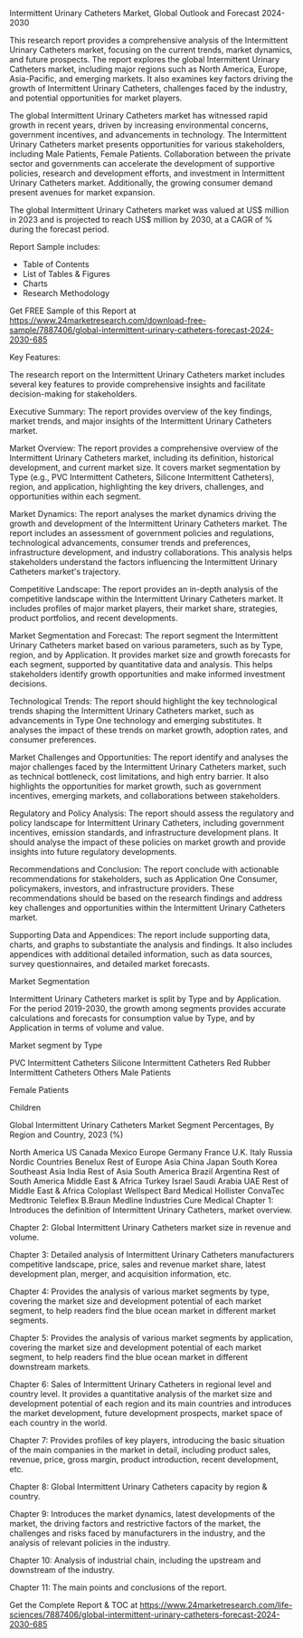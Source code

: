 Intermittent Urinary Catheters Market, Global Outlook and Forecast 2024-2030

This research report provides a comprehensive analysis of the Intermittent Urinary Catheters market, focusing on the current trends, market dynamics, and future prospects. The report explores the global Intermittent Urinary Catheters market, including major regions such as North America, Europe, Asia-Pacific, and emerging markets. It also examines key factors driving the growth of Intermittent Urinary Catheters, challenges faced by the industry, and potential opportunities for market players.

The global Intermittent Urinary Catheters market has witnessed rapid growth in recent years, driven by increasing environmental concerns, government incentives, and advancements in technology. The Intermittent Urinary Catheters market presents opportunities for various stakeholders, including Male Patients, Female Patients. Collaboration between the private sector and governments can accelerate the development of supportive policies, research and development efforts, and investment in Intermittent Urinary Catheters market. Additionally, the growing consumer demand present avenues for market expansion.

The global Intermittent Urinary Catheters market was valued at US$ million in 2023 and is projected to reach US$ million by 2030, at a CAGR of % during the forecast period.

Report Sample includes:
- Table of Contents
- List of Tables & Figures
- Charts
- Research Methodology

Get FREE Sample of this Report at https://www.24marketresearch.com/download-free-sample/7887406/global-intermittent-urinary-catheters-forecast-2024-2030-685

Key Features:

The research report on the Intermittent Urinary Catheters market includes several key features to provide comprehensive insights and facilitate decision-making for stakeholders.

Executive Summary: The report provides overview of the key findings, market trends, and major insights of the Intermittent Urinary Catheters market.

Market Overview: The report provides a comprehensive overview of the Intermittent Urinary Catheters market, including its definition, historical development, and current market size. It covers market segmentation by Type (e.g., PVC Intermittent Catheters, Silicone Intermittent Catheters), region, and application, highlighting the key drivers, challenges, and opportunities within each segment.

Market Dynamics: The report analyses the market dynamics driving the growth and development of the Intermittent Urinary Catheters market. The report includes an assessment of government policies and regulations, technological advancements, consumer trends and preferences, infrastructure development, and industry collaborations. This analysis helps stakeholders understand the factors influencing the Intermittent Urinary Catheters market's trajectory.

Competitive Landscape: The report provides an in-depth analysis of the competitive landscape within the Intermittent Urinary Catheters market. It includes profiles of major market players, their market share, strategies, product portfolios, and recent developments.

Market Segmentation and Forecast: The report segment the Intermittent Urinary Catheters market based on various parameters, such as by Type, region, and by Application. It provides market size and growth forecasts for each segment, supported by quantitative data and analysis. This helps stakeholders identify growth opportunities and make informed investment decisions.

Technological Trends: The report should highlight the key technological trends shaping the Intermittent Urinary Catheters market, such as advancements in Type One technology and emerging substitutes. It analyses the impact of these trends on market growth, adoption rates, and consumer preferences.

Market Challenges and Opportunities: The report identify and analyses the major challenges faced by the Intermittent Urinary Catheters market, such as technical bottleneck, cost limitations, and high entry barrier. It also highlights the opportunities for market growth, such as government incentives, emerging markets, and collaborations between stakeholders.

Regulatory and Policy Analysis: The report should assess the regulatory and policy landscape for Intermittent Urinary Catheters, including government incentives, emission standards, and infrastructure development plans. It should analyse the impact of these policies on market growth and provide insights into future regulatory developments.

Recommendations and Conclusion: The report conclude with actionable recommendations for stakeholders, such as Application One Consumer, policymakers, investors, and infrastructure providers. These recommendations should be based on the research findings and address key challenges and opportunities within the Intermittent Urinary Catheters market.

Supporting Data and Appendices: The report include supporting data, charts, and graphs to substantiate the analysis and findings. It also includes appendices with additional detailed information, such as data sources, survey questionnaires, and detailed market forecasts.

Market Segmentation

Intermittent Urinary Catheters market is split by Type and by Application. For the period 2019-2030, the growth among segments provides accurate calculations and forecasts for consumption value by Type, and by Application in terms of volume and value.

Market segment by Type

PVC Intermittent Catheters
Silicone Intermittent Catheters
Red Rubber Intermittent Catheters
Others
Male Patients

Female Patients

Children

Global Intermittent Urinary Catheters Market Segment Percentages, By Region and Country, 2023 (%)

North America
US
Canada
Mexico
Europe
Germany
France
U.K.
Italy
Russia
Nordic Countries
Benelux
Rest of Europe
Asia
China
Japan
South Korea
Southeast Asia
India
Rest of Asia
South America
Brazil
Argentina
Rest of South America
Middle East & Africa
Turkey
Israel
Saudi Arabia
UAE
Rest of Middle East & Africa
Coloplast
Wellspect
Bard Medical
Hollister
ConvaTec
Medtronic
Teleflex
B.Braun
Medline Industries
Cure Medical
Chapter 1: Introduces the definition of Intermittent Urinary Catheters, market overview.

Chapter 2: Global Intermittent Urinary Catheters market size in revenue and volume.

Chapter 3: Detailed analysis of Intermittent Urinary Catheters manufacturers competitive landscape, price, sales and revenue market share, latest development plan, merger, and acquisition information, etc.

Chapter 4: Provides the analysis of various market segments by type, covering the market size and development potential of each market segment, to help readers find the blue ocean market in different market segments.

Chapter 5: Provides the analysis of various market segments by application, covering the market size and development potential of each market segment, to help readers find the blue ocean market in different downstream markets.

Chapter 6: Sales of Intermittent Urinary Catheters in regional level and country level. It provides a quantitative analysis of the market size and development potential of each region and its main countries and introduces the market development, future development prospects, market space of each country in the world.

Chapter 7: Provides profiles of key players, introducing the basic situation of the main companies in the market in detail, including product sales, revenue, price, gross margin, product introduction, recent development, etc.

Chapter 8: Global Intermittent Urinary Catheters capacity by region & country.

Chapter 9: Introduces the market dynamics, latest developments of the market, the driving factors and restrictive factors of the market, the challenges and risks faced by manufacturers in the industry, and the analysis of relevant policies in the industry.

Chapter 10: Analysis of industrial chain, including the upstream and downstream of the industry.

Chapter 11: The main points and conclusions of the report.

Get the Complete Report & TOC at https://www.24marketresearch.com/life-sciences/7887406/global-intermittent-urinary-catheters-forecast-2024-2030-685
